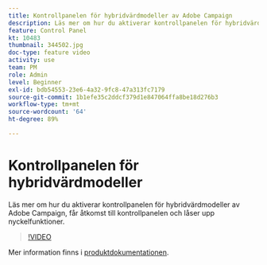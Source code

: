 ```yaml
---
title: Kontrollpanelen för hybridvärdmodeller av Adobe Campaign
description: Läs mer om hur du aktiverar kontrollpanelen för hybridvärdmodeller, får åtkomst till kontrollpanelen och låser upp nyckelfunktioner.
feature: Control Panel
kt: 10483
thumbnail: 344502.jpg
doc-type: feature video
activity: use
team: PM
role: Admin
level: Beginner
exl-id: bdb54553-23e6-4a32-9fc8-47a313fc7179
source-git-commit: 1b1efe35c2ddcf379d1e847064ffa8be18d276b3
workflow-type: tm+mt
source-wordcount: '64'
ht-degree: 89%

---
```


# Kontrollpanelen för hybridvärdmodeller

Läs mer om hur du aktiverar kontrollpanelen för hybridvärdmodeller av Adobe Campaign, får åtkomst till kontrollpanelen och låser upp nyckelfunktioner.

>[!VIDEO](https://video.tv.adobe.com/v/344502?quality=12&learn=0n)

Mer information finns i [produktdokumentationen](https://experienceleague.adobe.com/docs/control-panel/using/performance-monitoring/external-accounts.html).
